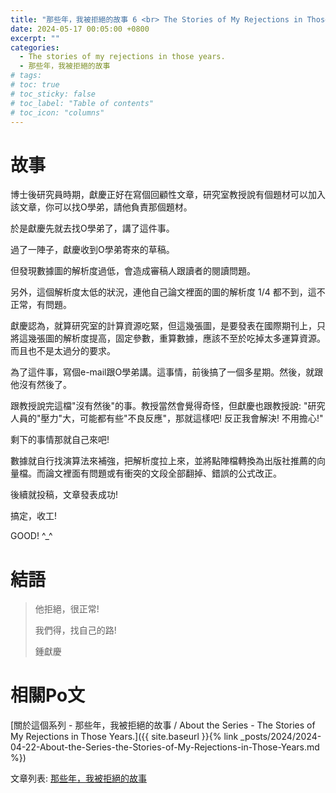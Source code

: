 ```yaml
---
title: "那些年，我被拒絕的故事 6 <br> The Stories of My Rejections in Those Years. 6"
date: 2024-05-17 00:05:00 +0800
excerpt: ""
categories:
  - The stories of my rejections in those years.
  - 那些年，我被拒絕的故事
# tags:
# toc: true
# toc_sticky: false
# toc_label: "Table of contents"
# toc_icon: "columns"
---
```


# 故事

博士後研究員時期，獻慶正好在寫個回顧性文章，研究室教授說有個題材可以加入該文章，你可以找O學弟，請他負責那個題材。

於是獻慶先就去找O學弟了，講了這件事。

過了一陣子，獻慶收到O學弟寄來的草稿。

但發現數據圖的解析度過低，會造成審稿人跟讀者的閱讀問題。

另外，這個解析度太低的狀況，連他自己論文裡面的圖的解析度 1/4 都不到，這不正常，有問題。

獻慶認為，就算研究室的計算資源吃緊，但這幾張圖，是要發表在國際期刊上，只將這幾張圖的解析度提高，固定參數，重算數據，應該不至於吃掉太多運算資源。而且也不是太過分的要求。

為了這件事，寫個e-mail跟O學弟講。這事情，前後搞了一個多星期。然後，就跟他沒有然後了。

跟教授說完這檔"沒有然後"的事。教授當然會覺得奇怪，但獻慶也跟教授說: "研究人員的"壓力"大，可能都有些"不良反應"，那就這樣吧! 反正我會解決! 不用擔心!"

剩下的事情那就自己來吧!

數據就自行找演算法來補強，把解析度拉上來，並將點陣檔轉換為出版社推薦的向量檔。而論文裡面有問題或有衝突的文段全部翻掉、錯誤的公式改正。

後續就投稿，文章發表成功!

搞定，收工!

GOOD! ^_^

# 結語

> 他拒絕，很正常!
> 
> 我們得，找自己的路!
>
> 鍾獻慶

# 相關Po文

[關於這個系列 - 那些年，我被拒絕的故事 / About the Series - The Stories of My Rejections in Those Years.]({{ site.baseurl }}{% link _posts/2024/2024-04-22-About-the-Series-the-Stories-of-My-Rejections-in-Those-Years.md %})

文章列表: [那些年，我被拒絕的故事](https://hsienching.github.io/categories/#%E9%82%A3%E4%BA%9B%E5%B9%B4-%E6%88%91%E8%A2%AB%E6%8B%92%E7%B5%95%E7%9A%84%E6%95%85%E4%BA%8B) 
